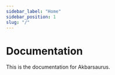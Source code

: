 ```yaml
---
sidebar_label: "Home"
sidebar_position: 1
slug: "/"
---
```


# Documentation

This is the documentation for Akbarsaurus.
